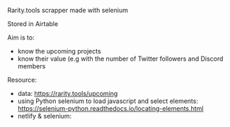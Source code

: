 Rarity.tools scrapper made with selenium

Stored in Airtable

Aim is to:

- know the upcoming projects
- know their value (e.g with the number of Twitter followers and Discord members

Resource:

- data: https://rarity.tools/upcoming
- using Python selenium to load javascript and select elements: https://selenium-python.readthedocs.io/locating-elements.html
- netlify & selenium:
